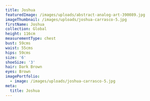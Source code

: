 ```yaml
---
title: Joshua
featuredImage: /images/uploads/abstract-analog-art-390089.jpg
imageThumbnail: /images/uploads/joshua-carrasco-5.jpg
firstName: Joshua
collection: Global
height: 116cm
measurementType: chest
bust: 59cms
waist: 55cms
hips: 59cms
size: '6'
shoeSize: '3'
hair: Dark Brown
eyes: Brown
imagePortfolio:
  - image: /images/uploads/joshua-carrasco-5.jpg
meta:
  title: Joshua
---
```


